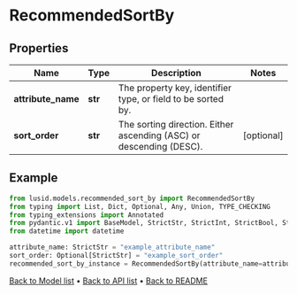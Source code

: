 # RecommendedSortBy

## Properties
Name | Type | Description | Notes
------------ | ------------- | ------------- | -------------
**attribute_name** | **str** | The property key, identifier type, or field to be sorted by. | 
**sort_order** | **str** | The sorting direction. Either ascending (ASC) or descending (DESC). | [optional] 
## Example

```python
from lusid.models.recommended_sort_by import RecommendedSortBy
from typing import List, Dict, Optional, Any, Union, TYPE_CHECKING
from typing_extensions import Annotated
from pydantic.v1 import BaseModel, StrictStr, StrictInt, StrictBool, StrictFloat, StrictBytes, Field, validator, ValidationError, conlist, constr
from datetime import datetime

attribute_name: StrictStr = "example_attribute_name"
sort_order: Optional[StrictStr] = "example_sort_order"
recommended_sort_by_instance = RecommendedSortBy(attribute_name=attribute_name, sort_order=sort_order)

```

[Back to Model list](../README.md#documentation-for-models) &#8226; [Back to API list](../README.md#documentation-for-api-endpoints) &#8226; [Back to README](../README.md)

